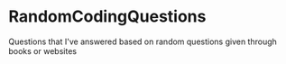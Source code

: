 # RandomCodingQuestions
Questions that I've answered based on random questions given through books or websites
